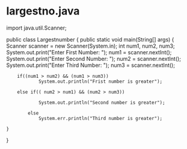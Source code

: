# largestno.java
import java.util.Scanner;

public class Largestnumber {
	public static void main(String[] args) {
		Scanner scanner = new Scanner(System.in);
		int num1, num2, num3;
		System.out.print("Enter First Number: ");
		num1 = scanner.nextInt();
		System.out.print("Enter Second Number: ");
		num2 = scanner.nextInt();
		System.out.print("Enter Third Number: ");
		num3 = scanner.nextInt();

		if((num1 > num2) && (num1 > num3)) 
				System.out.println("Frist number is greater");

		else if(( num2 > num1) && (num2 > num3))

				System.out.println("Second number is greater");

			else
				System.err.println("Third number is greater");

	}
}
